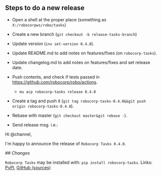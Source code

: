
Steps to do a new release
---------------------------

- Open a shell at the proper place (something as `X:/robocorpws/robo/tasks`)

- Create a new branch (`git checkout -b release-tasks-branch`)

- Update version (`inv set-version 0.4.0`).

- Update README.md to add notes on features/fixes (on `robocorp-tasks`).

- Update changelog.md to add notes on features/fixes and set release date.

- Push contents, and check if tests passed in https://github.com/robocorp/robo/actions.
  - `mu acp robocorp-tasks release 0.4.0`

- Create a tag and push it (`git tag robocorp-tasks-0.4.0&&git push origin robocorp-tasks-0.4.0`).

- Rebase with master (`git checkout master&git rebase -`).

- Send release msg. i.e.:

Hi @channel,

I'm happy to announce the release of `Robocorp Tasks 0.4.0`.

*## Changes*


`Robocorp Tasks` may be installed with: `pip install robocorp-tasks`.
Links: [PyPI](https://pypi.org/project/robocorp-tasks/), [GitHub (sources)](https://github.com/robocorp/robocorp-tasks)